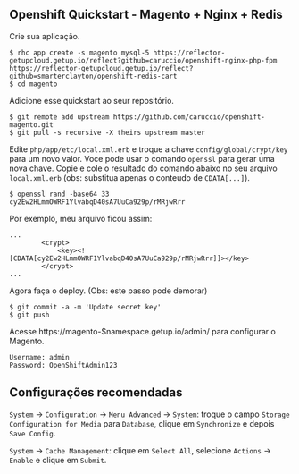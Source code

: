 ## Openshift Quickstart - Magento + Nginx + Redis

Crie sua aplicação.

```
$ rhc app create -s magento mysql-5 https://reflector-getupcloud.getup.io/reflect?github=caruccio/openshift-nginx-php-fpm https://reflector-getupcloud.getup.io/reflect?github=smarterclayton/openshift-redis-cart
$ cd magento
```

Adicione esse quickstart ao seur repositório.

```
$ git remote add upstream https://github.com/caruccio/openshift-magento.git
$ git pull -s recursive -X theirs upstream master
```

Edite `php/app/etc/local.xml.erb` e troque a chave `config/global/crypt/key` para um novo valor.
Voce pode usar o comando `openssl` para gerar uma nova chave. Copie e cole o resultado do comando abaixo
no seu arquivo `local.xml.erb` (obs: substitua apenas o conteudo de `CDATA[...]`).

```
$ openssl rand -base64 33
cy2Ew2HLmmOWRF1YlvabqD40sA7UuCa929p/rMRjwRrr
```

Por exemplo, meu arquivo ficou assim:

```
...
        <crypt>
            <key><![CDATA[cy2Ew2HLmmOWRF1YlvabqD40sA7UuCa929p/rMRjwRrr]]></key>
        </crypt>
...
```

Agora faça o deploy. (Obs: este passo pode demorar)

```
$ git commit -a -m 'Update secret key'
$ git push
```

Acesse https://magento-$namespace.getup.io/admin/ para configurar o Magento.

```
Username: admin
Password: OpenShiftAdmin123
```

## Configurações recomendadas

`System` -> `Configuration` -> `Menu Advanced` -> `System`: troque o campo
`Storage Configuration for Media` para `Database`, clique em `Synchronize` e depois `Save Config`.

`System` -> `Cache Management`: clique em `Select All`, selecione `Actions` -> `Enable` e clique em `Submit`.
